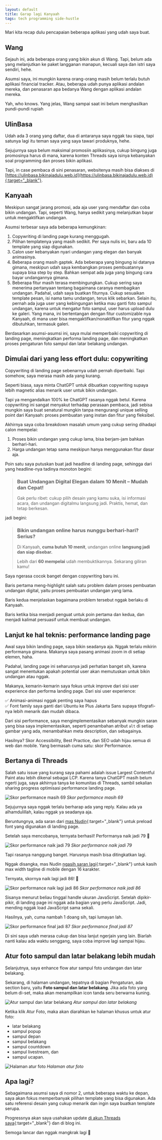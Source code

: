 ```yaml
---
layout: default
title: Garap lagi Kanyaah
tags: tech programming side-hustle
---
```


Mari kita recap dulu pencapaian beberapa aplikasi yang udah saya buat.

## Wang

Sejauh ini, ada beberapa orang yang bikin akun di Wang. Tapi, belum ada yang melanjutkan ke paket langganan manapun, kecuali saya dan istri saya sendiri, hehe.

Asumsi saya, ini mungkin karena orang-orang masih belum terlalu butuh aplikasi financial tracker. Atau, beberapa udah punya aplikasi andalan mereka, dan penasaran apa bedanya Wang dengan aplikasi andalan mereka.

Yah, who knows. Yang jelas, Wang sampai saat ini belum menghasilkan pundi-pundi rupiah

## UlinBasa

Udah ada 3 orang yang daftar, dua di antaranya saya nggak tau siapa, tapi satunya lagi itu teman saya yang saya tawari produknya, hehe.

Sejujurnya saya belum maksimal promosiin aplikasinya, cukup bingung juga promosinya harus di mana, karena konten Threads saya isinya kebanyakan soal programming dan proses bikin aplikasi.

Tapi, in case pembaca di sini penasaran, websitenya masih bisa diakses di [https://ulinbasa.bikinajadulu.web.id](https://ulinbasa.bikinajadulu.web.id){:target="_blank"}.

## Kanyaah

Meskipun sangat jarang promosi, ada aja user yang mendaftar dan coba bikin undangan. Tapi, seperti Wang, hanya sedikit yang melanjutkan bayar untuk mengaktifkan undangan.

Asumsi terbesar saya ada beberapa kemungkinan:
1. Copywriting di landing page kurang menggugah.
2. Pilihan templatenya yang masih sedikit. Per saya nulis ini, baru ada 10 template yang siap digunakan.
3. Calon user kebanyakan nyari undangan yang elegan dan banyak animasinya.
4. Beberapa orang masih gaptek. Ada beberapa yang bingung isi datanya gimana, meskipun udah saya kembangkan proses pembuatannya supaya bisa step by step. Bahkan sempat ada juga yang bingung cara bayar undangannya gimana.
5. Beberapa fitur masih terasa membingungkan. Cukup sering saya menerima pertanyaan tentang bagaimana caranya membagikan undangan. Padahal, udah saya buatkan fiturnya. Cukup sesuaikan template pesan, isi nama tamu undangan, terus klik sebarkan. Selain itu, pernah ada juga user yang kebingungan ketika mau ganti foto sampul undangan, karena untuk mengatur foto sampul, user harus upload dulu ke galeri. Yang mana, ini bertentangan dengan fitur customizable nya Kanyaah, di mana user bisa mengaktifkan/nonaktifkan fitur yang nggak dibutuhkan, termasuk galeri.

Berdasarkan asumsi-asumsi ini, saya mulai memperbaiki copywriting di landing page, meningkatkan performa landing page, dan meningkatkan proses pengaturan foto sampul dan latar belakang undangan.

## Dimulai dari yang less effort dulu: copywriting

Copywriting di landing page sebenarnya udah pernah diperbaiki. Tapi somehow, saya merasa masih ada yang kurang.

Seperti biasa, saya minta ChatGPT untuk dibuatkan copywriting supaya lebih magnetic alias menarik user untuk bikin undangan.

Tapi ya mengandalkan 100% ke ChatGPT rasanya nggak betul. Karena copywriting ini sangat menyakut terhadap perasaan pembaca, jadi sebisa mungkin saya buat senatural mungkin tanpa mengurangi unique selling point dari Kanyaah: proses pembuatan yang instan dan fitur yang fleksibel.

Akhirnya saya coba breakdown masalah umum yang cukup sering dihadapi calon mempelai:
1. Proses bikin undangan yang cukup lama, bisa berjam-jam bahkan berhari-hari.
2. Harga undangan tetap sama meskipun hanya menggunakan fitur dasar aja.

Poin satu saya putuskan buat jadi headline di landing page, sehingga dari yang headline-nya tadinya monoton begini:

> ### Buat Undangan Digital Elegan dalam 10 Menit – Mudah dan Cepat!
>
> Gak perlu ribet: cukup pilih desain yang kamu suka, isi informasi acara, dan undangan digitalmu langsung jadi. Praktis, hemat, dan tetap berkesan.

jadi begini:

> ### Bikin undangan online harus nunggu berhari-hari? Serius?
>
> Di Kanyaah, **cuma butuh 10 menit**, undangan online **langsung jadi dan siap disebar.**
>
> Lebih dari **60 mempelai** udah membuktikannya. Sekarang giliran kamu!

Saya ngerasa cocok banget dengan copywriting baru ini.

Baris pertama meng-highlight salah satu problem dalam proses pembuatan undangan digital, yaitu proses pembuatan undangan yang lama.

Baris kedua menjelaskan bagaimana problem tersebut nggak berlaku di Kanyaah.

Baris ketika bisa menjadi penguat untuk poin pertama dan kedua, dan menjadi kalimat persuasif untuk membuat undangan.

## Lanjut ke hal teknis: performance landing page

Awal saya bikin landing page, saya bikin seadanya aja. Nggak terlalu mikirin performanya gimana. Makanya saya pasang animasi zoom in di setiap elemen, haha.

Padahal, landing page ini seharusnya jadi perhatian banget sih, karena sangat menentukan apakah potential user akan memutuskan untuk bikin undangan atau nggak.

Makanya, kemarin-kemarin saya fokus untuk improve dari sisi user experience dan performa landing page. Dari sisi user experience:

✅ Animasi-animasi nggak penting saya hapus<br>
✅ Font family saya ganti dari Ubuntu ke Plus Jakarta Sans supaya tifografi-nya lebih menarik dan mudah dibaca.

Dari sisi performance, saya mengimplementasikan sebanyak mungkin saran yang bisa saya implementasikan, seperti penambahan atribut `alt` di setiap gambar yang ada, menambahkan meta description, dan sebagainya.

Hasilnya? Skor Accessibility, Best Practice, dan SEO udah hijau semua di web dan mobile. Yang bermasah cuma satu: skor Performance.

## Bertanya di Threads

Salah satu issue yang kurang saya pahami adalah issue Largest Contentful Paint atau lebih dikenal sebagai LCP. Karena tanya ChatGPT masih belum ngerti juga, saya akhirnya tanya ke komunitas di Threads, sambil sekalian sharing progress optimisasi performance landing page.

![Skor performance masih 69](/assets/images/2025/7148c822-33a4-4610-ae03-07484dbdb691.png)
*Skor performance masih 69*

Sejujurnya saya nggak terlalu berharap ada yang reply. Kalau ada ya alhamdulillah, kalau nggak ya seadanya aja.

Beruntungnya, ada saran dari [mas Nudin](https://www.threads.com/@mnudinlubis/post/DJyqpR4h0wH){:target="_blank"} untuk preload font yang digunakan di landing page.

Setelah saya mencobanya, ternyata berhasil! Performanya naik jadi 79 🎉

![Skor performance naik jadi 79](/assets/images/2025/c7306b77-e636-4e9f-8202-fee79a4d3514.png)
*Skor performance naik jadi 79*

Tapi rasanya nanggung banget. Harusnya masih bisa ditingkatkan lagi.

Nggak disangka, mas Nudin [ngasih saran lagi](https://www.threads.com/@mnudinlubis/post/DJzN336hHLw){:target="_blank"} untuk kasih max width tagline di mobile dengan 16 karakter.

Ternyata, skornya naik lagi jadi 86! 🎉

![Skor performance naik lagi jadi 86](/assets/images/2025/913c7db0-b1e4-462e-9f25-3e1ba77cb65b.png)
*Skor performance naik jadi 86*

Sisanya menurut beliau tinggal handle ukuran JavaScript. Setelah dipikir-pikir, di landing page ini nggak ada bagian yang perlu JavaScript. Jadi, mending nggak load JavaScript sama sekali.

Hasilnya, yah, cuma nambah 1 doang sih, tapi lumayan lah.

![Skor performance final jadi 87](/assets/images/2025/2ece0534-789e-4d4a-ab80-db4a234db268.png)
*Skor performance final jadi 87*

Di sini saya udah merasa cukup dan bisa lanjut ngerjain yang lain. Biarlah nanti kalau ada waktu senggang, saya coba improve lagi sampai hijau.

## Atur foto sampul dan latar belakang lebih mudah

Selanjutnya, saya enhance flow atur sampul foto undangan dan latar belakang.

Sekarang, di halaman undangan, tepatnya di bagian Pengaturan, ada section baru, yaitu **Foto sampul dan latar belakang**. Jika ada foto yang belum di-set, maka akan menampilkan icon tanda seru berwarna kuning.

![Atur sampul dan latar belakang](/assets/images/2025/294bd95c-1223-484c-8ec8-a757fef99e2f.png)
*Atur sampul dan latar belakang*

Ketika klik Atur Foto, maka akan diarahkan ke halaman khusus untuk atur foto:
- latar belakang
- sampul popup
- sampul depan
- sampul belakang
- sampul countdown
- sampul livestream, dan
- sampul ucapan.

![Halaman atur foto](/assets/images/2025/af4c00b6-e367-4da0-bc7e-41304b0db967.png)
*Halaman atur foto*

## Apa lagi?

Sebagaimana asumsi saya di nomor 2, untuk beberapa waktu ke depan, saya akan fokus memperbanyak pilihan template yang bisa digunakan. Ada satu referensi desain yang cukup menarik dan ingin saya buatkan template serupa.

Progressnya akan saya usahakan update [di akun Threads saya](https://www.threads.com/@by.adipurnm){:target="_blank"} dan di blog ini.

Semoga lancar dan nggak mangkrak lagi 💪
